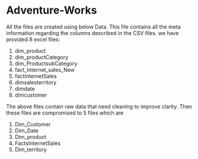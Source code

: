 # Adventure-Works

All the files are created using below Data. This file contains all the meta information regarding the columns described in the CSV files. we have provided 8 excel files:

1. dim_product<br>
2. dim_productCategory<br>
3. dim_ProductsubCategory<br>
4. fact_Internet_sales_New<br>
5. factInternetSales<br>
6. dimsalesterritory<br>
7. dimdate<br>
8. dimcustomer<br>

The above files contain raw data that need cleaning to improve clarity. Then these files are compromised to 5 files which are

1. Dim_Customer<br>
2. Dim_Date<br>
3. Dim_product<br>
4. FactsInternetSales<br>
5. Dim_territory<br>
